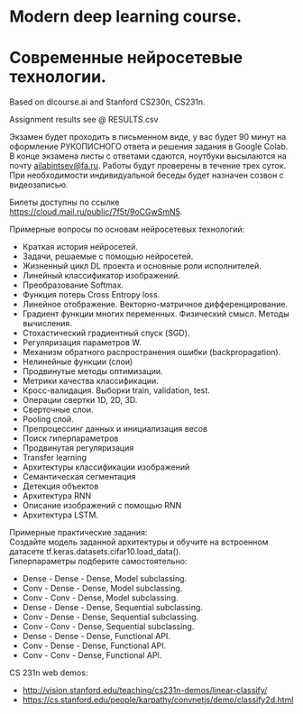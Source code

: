 # Modern deep learning course.  
# Современные нейросетевые технологии.   

Based on dlcourse.ai and Stanford CS230n, CS231n.

Assignment results see @ RESULTS.csv

Экзамен будет проходить в письменном виде, у вас будет 90 минут на оформление РУКОПИСНОГО ответа и решения задания в Google Colab. В конце экзамена листы с ответами сдаются, ноутбуки высылаются на почту ailabintsev@fa.ru. Работы будут проверены в течение трех суток. При необходимости индивидуальной беседы будет назначен созвон с видеозаписью.  

Билеты доступны по ссылке https://cloud.mail.ru/public/7f5t/9oCGwSmN5.  

Примерные вопросы по основам нейросетевых технологий:  

- Краткая история нейросетей.  
- Задачи, решаемые с помощью нейросетей.  
- Жизненный цикл DL проекта и основные роли исполнителей.  
- Линейный классификатор изображений.
- Преобразование Softmax.
- Функция потерь Cross Entropy loss.
- Линейное отображение. Векторно-матричное дифференцирование.
- Градиент функции многих переменных. Физический смысл. Методы вычисления.
- Стохастический градиентный спуск (SGD).
- Регуляризация параметров W.
- Механизм обратного распространения ошибки (backpropagation).
- Нелинейные функции (слои)
- Продвинутые методы оптимизации.
- Метрики качества классификации.
- Кросс-валидация. Выборки train, validation, test.
- Операции свертки 1D, 2D, 3D.
- Сверточные слои. 
- Pooling слой.
- Препроцессинг данных и инициализация весов
- Поиск гиперпараметров
- Продвинутая регуляризация
- Transfer learning
- Архитектуры классификации изображений
- Семантическая сегментация 
- Детекция объектов
- Архитектура RNN
- Описание изображений с помощью RNN
- Архитектура LSTM.  
  
Примерные практические задания:  
Создайте модель заданной архитектуры и обучите на встроенном датасете tf.keras.datasets.cifar10.load_data().  
Гиперпараметры подберите самостоятельно:  
- Dense - Dense - Dense, Model subclassing.
- Conv - Dense - Dense, Model subclassing.
- Conv - Conv - Dense, Model subclassing.
- Dense - Dense - Dense, Sequential subclassing.
- Conv - Dense - Dense, Sequential subclassing.
- Conv - Conv - Dense, Sequential subclassing.
- Dense - Dense - Dense, Functional API.
- Conv - Dense - Dense, Functional API.
- Conv - Conv - Dense, Functional API.

CS 231n web demos:  
- http://vision.stanford.edu/teaching/cs231n-demos/linear-classify/  
- https://cs.stanford.edu/people/karpathy/convnetjs/demo/classify2d.html  

